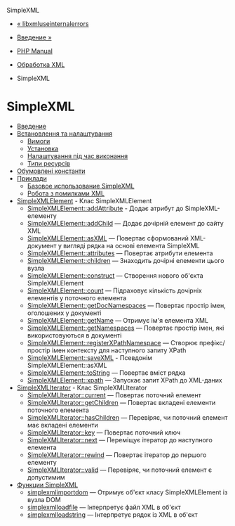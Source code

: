 SimpleXML

-   [« libxmluseinternalerrors](function.libxml-use-internal-errors.html)
    
-   [Введение »](intro.simplexml.md)
    
-   [PHP Manual](index.md)
    
-   [Обработка XML](refs.xml.md)
    
-   SimpleXML
    

# SimpleXML

-   [Введение](intro.simplexml.md)
-   [Встановлення та налаштування](simplexml.setup.md)
    -   [Вимоги](simplexml.requirements.md)
    -   [Установка](simplexml.installation.md)
    -   [Налаштування під час виконання](simplexml.configuration.md)
    -   [Типи ресурсів](simplexml.resources.md)
-   [Обумовлені константи](simplexml.constants.md)
-   [Приклади](simplexml.examples.md)
    -   [Базовое использование SimpleXML](simplexml.examples-basic.html)
    -   [Робота з помилками XML](simplexml.examples-errors.html)
-   [SimpleXMLElement](class.simplexmlelement.md) - Клас SimpleXMLElement
    -   [SimpleXMLElement::addAttribute](simplexmlelement.addattribute.md) - Додає атрибут до SimpleXML-елементу
    -   [SimpleXMLElement::addChild](simplexmlelement.addchild.md) — Додає дочірній елемент до сайту XML
    -   [SimpleXMLElement::asXML](simplexmlelement.asxml.md) — Повертає сформований XML-документ у вигляді рядка на основі елемента SimpleXML
    -   [SimpleXMLElement::attributes](simplexmlelement.attributes.md) — Повертає атрибути елемента
    -   [SimpleXMLElement::children](simplexmlelement.children.md) — Знаходить дочірні елементи цього вузла
    -   [SimpleXMLElement::construct](simplexmlelement.construct.md) — Створення нового об'єкта SimpleXMLElement
    -   [SimpleXMLElement::count](simplexmlelement.count.md) — Підраховує кількість дочірніх елементів у поточного елемента
    -   [SimpleXMLElement::getDocNamespaces](simplexmlelement.getdocnamespaces.md) — Повертає простір імен, оголошених у документі
    -   [SimpleXMLElement::getName](simplexmlelement.getname.md) — Отримує ім'я елемента XML
    -   [SimpleXMLElement::getNamespaces](simplexmlelement.getnamespaces.md) — Повертає простір імен, які використовуються в документі
    -   [SimpleXMLElement::registerXPathNamespace](simplexmlelement.registerxpathnamespace.md) — Створює префікс/простір імен контексту для наступного запиту XPath
    -   [SimpleXMLElement::saveXML](simplexmlelement.savexml.md) - Псевдонім SimpleXMLElement::asXML
    -   [SimpleXMLElement::toString](simplexmlelement.tostring.md) — Повертає вміст рядка
    -   [SimpleXMLElement::xpath](simplexmlelement.xpath.md) — Запускає запит XPath до XML-даних
-   [SimpleXMLIterator](class.simplexmliterator.md) - Клас SimpleXMLIterator
    -   [SimpleXMLIterator::current](simplexmliterator.current.md) — Повертає поточний елемент
    -   [SimpleXMLIterator::getChildren](simplexmliterator.getchildren.md) — Повертає вкладені елементи поточного елемента
    -   [SimpleXMLIterator::hasChildren](simplexmliterator.haschildren.md) — Перевіряє, чи поточний елемент має вкладені елементи
    -   [SimpleXMLIterator::key](simplexmliterator.key.md) — Повертає поточний ключ
    -   [SimpleXMLIterator::next](simplexmliterator.next.md) — Переміщує ітератор до наступного елемента
    -   [SimpleXMLIterator::rewind](simplexmliterator.rewind.md) — Повертає ітератор до першого елементу
    -   [SimpleXMLIterator::valid](simplexmliterator.valid.md) — Перевіряє, чи поточний елемент є допустимим
-   [Функции SimpleXML](ref.simplexml.md)
    -   [simplexmlimportdom](function.simplexml-import-dom.html) — Отримує об'єкт класу SimpleXMLElement із вузла DOM
    -   [simplexmlloadfile](function.simplexml-load-file.html) — Інтерпретує файл XML в об'єкт
    -   [simplexmlloadstring](function.simplexml-load-string.html) — Інтерпретує рядок із XML в об'єкт